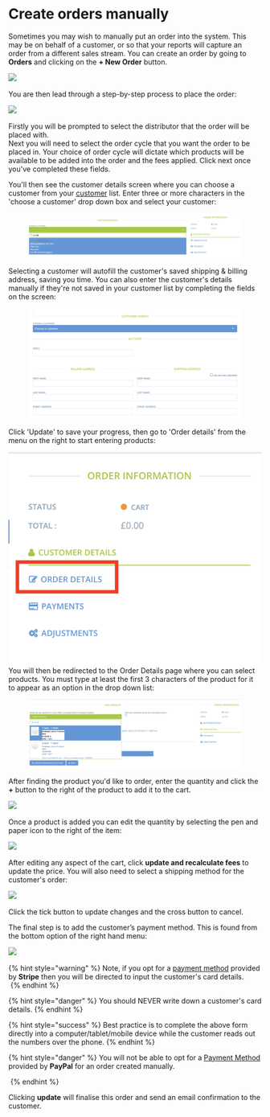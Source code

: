 # Create orders manually

Sometimes you may wish to manually put an order into the system. This may be on behalf of a customer, or so that your reports will capture an order from a different sales stream. You can create an order by going to **Orders** and clicking on the **+ New Order** button.

![](../../.gitbook/assets/manorder1.jpg)

You are then lead through a step-by-step process to place the order:

![](../../.gitbook/assets/manorder2.jpg)

Firstly you will be prompted to select the distributor that the order will be placed with. \
Next you will need to select the order cycle that you want the order to be placed in. Your choice of order cycle will dictate which products will be available to be added into the order and the fees applied. Click next once you've completed these fields.

You'll then see the customer details screen where you can choose a customer from your [customer](../shopfront/customer-management-and-conditional-displays-prices/customers.md) list. Enter three or more characters in the 'choose a customer' drop down box and select your customer:

<figure><img src="../../.gitbook/assets/image (2).png" alt=""><figcaption></figcaption></figure>

Selecting a customer will autofill the customer's saved shipping & billing address, saving you time. You can also enter the customer's details manually if they're not saved in your customer list by completing the fields on the screen:

<figure><img src="../../.gitbook/assets/image (11).png" alt=""><figcaption></figcaption></figure>

Click 'Update' to save your progress, then go to 'Order details' from the menu on the right to start entering products:

<img src="../../.gitbook/assets/Screenshot 2023-04-06 at 09.14.40.png" alt="" data-size="original">\
You will then be redirected to the Order Details page where you can select products. You must type at least the first 3 characters of the product for it to appear as an option in the drop down list:

<figure><img src="../../.gitbook/assets/Screenshot 2023-04-06 at 09.31.37.png" alt=""><figcaption></figcaption></figure>

After finding the product you'd like to order, enter the quantity and click the **+** button to the right of the product to add it to the cart.

![](../../.gitbook/assets/manorder4.jpg)

Once a product is added you can edit the quantity by selecting the pen and paper icon to the right of the item:

![](../../.gitbook/assets/manorder5.jpg)

After editing any aspect of the cart, click **update and recalculate fees** to update the price. You will also need to select a shipping method for the customer's order:

![](../../.gitbook/assets/manorder7.jpg)

Click the tick button to update changes and the cross button to cancel.

The final step is to add the customer’s payment method.  This is found from the bottom option of the right hand menu:

![](../../.gitbook/assets/manorder8.jpg)

{% hint style="warning" %}
Note, if you opt for a [payment method](../shopfront/payment-methods.md) provided by **Stripe** then you will be directed to input the customer's card details.\
&#x20;<img src="../../.gitbook/assets/stripeextra.jpg" alt="" data-size="original"> &#x20;
{% endhint %}

{% hint style="danger" %}
You should NEVER write down a customer's card details.
{% endhint %}

{% hint style="success" %}
Best practice is to complete the above form directly into a computer/tablet/mobile device while the customer reads out the numbers over the phone.
{% endhint %}

{% hint style="danger" %}
You will not be able to opt for a [Payment Method](../shopfront/payment-methods.md) provided by **PayPal** for an order created manually.

<img src="../../.gitbook/assets/paypalnewpayment (1).jpg" alt="" data-size="original">&#x20;
{% endhint %}

Clicking **update** will finalise this order and send an email confirmation to the customer.
